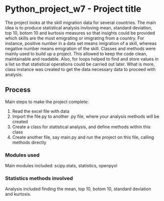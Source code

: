 # Python_project_w7 - Project title

The project looks at the skill migration data for several countries. The main idea is to produce statistical analysis invloving mean, standard deviation, top 10, botom 10 and kurtosis measures so that insights could be provided which skills are the most emigrating or imigrating from a country. For instance, positive number in a data set means imigration of a skill, whereas negative number means emigration of the skill. Classes and methods were mainly used to build up a project. This allowed to keep the code clean, maintainable and readable. Also, for loops helped to find and store values in a list so that statistical operations could be carried out later. What is more, class instance  was created to get the data necessary data to proceed with analysis.

## Process

Main steps to make the project complete:

1) Read the excel file with data
2) Import the file.py to another .py file, where your analysis methods will be created
3) Create a class for statistical analysis, and define methods within this class
4) Create another file, say main.py and run the project on this file, calling methods directly

### Modules used

Main modules included: scipy.stats, statistics, openpyxl

### Statistics methods involved

Analysis included finding the mean, top 10, botom 10, standard deviation and kurtosis.


